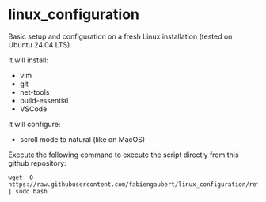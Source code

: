 # linux_configuration

Basic setup and configuration on a fresh Linux installation (tested on Ubuntu 24.04 LTS).

It will install:
- vim
- git
- net-tools
- build-essential
- VSCode

It will configure:
- scroll mode to natural (like on MacOS)

Execute the following command to execute the script directly from this github repository:

```
wget -O - https://raw.githubusercontent.com/fabiengaubert/linux_configuration/refs/heads/main/linux_configuration.sh | sudo bash
```

